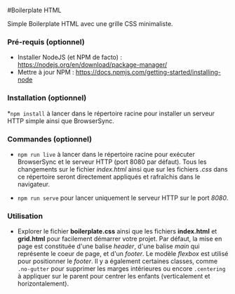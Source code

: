 #Boilerplate HTML

Simple Boilerplate HTML avec une grille CSS minimaliste.

### Pré-requis (optionnel)

* Installer NodeJS (et NPM de facto) : https://nodejs.org/en/download/package-manager/
* Mettre à jour NPM : https://docs.npmjs.com/getting-started/installing-node

### Installation (optionnel)

*``npm install`` à lancer dans le répertoire racine pour installer un serveur HTTP simple ainsi que BrowserSync.

### Commandes (optionnel)

* ``npm run live`` à lancer dans le répertoire racine pour exécuter BrowserSync et le serveur HTTP (port 8080 par défaut). Tous les changements sur le fichier *index.html* ainsi que sur les fichiers *.css* dans ce répertoire seront directement appliqués et rafraîchis dans le navigateur.

* ``npm run serve`` pour lancer uniquement le serveur HTTP sur le port *8080*.

### Utilisation

* Explorer le fichier **boilerplate.css** ainsi que les fichiers **index.html** et **grid.html** pour facilement démarrer votre projet. Par défaut, la mise en page est constituée d'une balise *header*, d'une balise *main* qui représente le coeur de page, et d'un *footer*. Le modèle *flexbox* est utilisé pour positionner le *footer*. Il y a également certaines classes, comme ``.no-gutter`` pour supprimer les marges intérieures ou encore ``.centering`` à appliquer sur le parent pour centrer les enfants (verticalement et horizontalement).